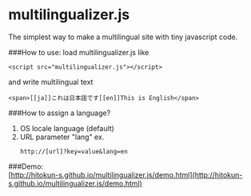 multilingualizer.js
===================

The simplest way to make a multilingual site with tiny javascript code.  

###How to use:
load multilingualizer.js like

```
<script src="multilingualizer.js"></script>
```
and write multilingual text

```
<span>[[ja]]これは日本語です[[en]]This is English</span>
```

###How to assign a language?
1. OS locale language (default)
2. URL parameter "lang" ex.
   ```
   http://[url]?key=value&lang=en
   ```

###Demo:  
[http://hitokun-s.github.io/multilingualizer.js/demo.html](http://hitokun-s.github.io/multilingualizer.js/demo.html)  


